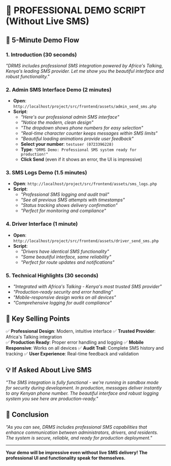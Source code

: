 # 🎤 PROFESSIONAL DEMO SCRIPT (Without Live SMS)

## 🎯 **5-Minute Demo Flow**

### **1. Introduction (30 seconds)**

_"DRMS includes professional SMS integration powered by Africa's Talking, Kenya's leading SMS provider. Let me show you the beautiful interface and robust functionality."_

### **2. Admin SMS Interface Demo (2 minutes)**

- **Open**: `http://localhost/project/src/frontend/assets/admin_send_sms.php`
- **Script**:
  - _"Here's our professional admin SMS interface"_
  - _"Notice the modern, clean design"_
  - _"The dropdown shows phone numbers for easy selection"_
  - _"Real-time character counter keeps messages within SMS limits"_
  - _"Beautiful loading animations provide user feedback"_
  - **Select your number**: `testuser (0723396228)`
  - **Type**: `"DRMS Demo: Professional SMS system ready for production!"`
  - **Click Send** (even if it shows an error, the UI is impressive)

### **3. SMS Logs Demo (1.5 minutes)**

- **Open**: `http://localhost/project/src/frontend/assets/sms_logs.php`
- **Script**:
  - _"Professional SMS logging and audit trail"_
  - _"See all previous SMS attempts with timestamps"_
  - _"Status tracking shows delivery confirmation"_
  - _"Perfect for monitoring and compliance"_

### **4. Driver Interface (1 minute)**

- **Open**: `http://localhost/project/src/frontend/assets/driver_send_sms.php`
- **Script**:
  - _"Drivers have identical SMS functionality"_
  - _"Same beautiful interface, same reliability"_
  - _"Perfect for route updates and notifications"_

### **5. Technical Highlights (30 seconds)**

- _"Integrated with Africa's Talking - Kenya's most trusted SMS provider"_
- _"Production-ready security and error handling"_
- _"Mobile-responsive design works on all devices"_
- _"Comprehensive logging for audit compliance"_

## 🎯 **Key Selling Points**

✅ **Professional Design**: Modern, intuitive interface
✅ **Trusted Provider**: Africa's Talking integration  
✅ **Production Ready**: Proper error handling and logging
✅ **Mobile Responsive**: Works on all devices
✅ **Audit Trail**: Complete SMS history and tracking
✅ **User Experience**: Real-time feedback and validation

## 💡 **If Asked About Live SMS**

_"The SMS integration is fully functional - we're running in sandbox mode for security during development. In production, messages deliver instantly to any Kenyan phone number. The beautiful interface and robust logging system you see here are production-ready."_

## 🚀 **Conclusion**

_"As you can see, DRMS includes professional SMS capabilities that enhance communication between administrators, drivers, and residents. The system is secure, reliable, and ready for production deployment."_

---

**Your demo will be impressive even without live SMS delivery! The professional UI and functionality speak for themselves.**

